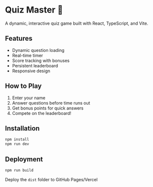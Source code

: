 # Quiz Master 🎯

A dynamic, interactive quiz game built with React, TypeScript, and Vite.

## Features
- Dynamic question loading
- Real-time timer
- Score tracking with bonuses
- Persistent leaderboard
- Responsive design

## How to Play
1. Enter your name
2. Answer questions before time runs out
3. Get bonus points for quick answers
4. Compete on the leaderboard!

## Installation
```bash
npm install
npm run dev
```

## Deployment
```bash
npm run build
```
Deploy the `dist` folder to GitHub Pages/Vercel